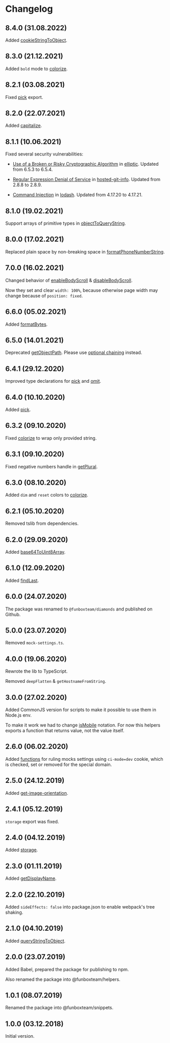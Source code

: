 # Changelog

## 8.4.0 (31.08.2022)

Added [cookieStringToObject](./lib/cookie-string-to-object.ts).


## 8.3.0 (21.12.2021)

Added `bold` mode to [colorize](./lib/colorize.ts).


## 8.2.1 (03.08.2021)

Fixed [pick](./lib/pick.ts) export.


## 8.2.0 (22.07.2021)

Added [capitalize](./lib/capitalize.ts).


## 8.1.1 (10.06.2021)

Fixed several security vulnerabilities:

- [Use of a Broken or Risky Cryptographic Algorithm](https://github.com/advisories/GHSA-r9p9-mrjm-926w) in [elliptic](https://github.com/indutny/elliptic). Updated from 6.5.3 to 6.5.4.

- [Regular Expression Denial of Service](https://github.com/advisories/GHSA-43f8-2h32-f4cj) in [hosted-git-info](https://github.com/npm/hosted-git-info). Updated from 2.8.8 to 2.8.9.

- [Command Injection](https://github.com/advisories/GHSA-35jh-r3h4-6jhm) in [lodash](https://github.com/lodash/lodash). Updated from 4.17.20 to 4.17.21.


## 8.1.0 (19.02.2021)

Support arrays of primitive types in [objectToQueryString](./lib/object-to-query-string.ts).


## 8.0.0 (17.02.2021)

Replaced plain space by non-breaking space in [formatPhoneNumberString](./lib/format-phone-number-string.ts).


## 7.0.0 (16.02.2021)

Changed behavior of [enableBodyScroll](./lib/body-scroll.ts) & [disableBodyScroll](./lib/body-scroll.ts). 

Now they set and clear `width: 100%`, because otherwise page width may change because of `position: fixed`.


## 6.6.0 (05.02.2021)

Added [formatBytes](./lib/format-bytes.ts).


## 6.5.0 (14.01.2021)

Deprecated [getObjectPath](./lib/get-object-path.ts). Please use
[optional chaining](https://github.com/tc39/proposal-optional-chaining) instead.


## 6.4.1 (29.12.2020)

Improved type declarations for [pick](./lib/pick.ts) and [omit](./lib/omit.ts).


## 6.4.0 (10.10.2020)

Added [pick](./lib/pick.ts).


## 6.3.2 (09.10.2020)

Fixed [colorize](./lib/colorize.ts) to wrap only provided string.


## 6.3.1 (09.10.2020)

Fixed negative numbers handle in [getPlural](./lib/get-plural.ts).


## 6.3.0 (08.10.2020)

Added `dim` and `reset` colors to [colorize](./lib/colorize.ts).


## 6.2.1 (05.10.2020)

Removed tslib from dependencies.


## 6.2.0 (29.09.2020)

Added [base64ToUint8Array](./lib/base64-to-uint8array.ts).


## 6.1.0 (12.09.2020)

Added [findLast](./lib/find-last.ts).


## 6.0.0 (24.07.2020)

The package was renamed to `@funboxteam/diamonds` and published on Github.


## 5.0.0 (23.07.2020)

Removed `mock-settings.ts`.


## 4.0.0 (19.06.2020)

Rewrote the lib to TypeScript.

Removed `deepFlatten` & `getHostnameFromString`.


## 3.0.0 (27.02.2020)

Added CommonJS version for scripts to make it possible to use them in Node.js env.

To make it work we had to change [isMobile](./lib/is-mobile.js) notation. For now this helpers exports 
a function that returns value, not the value itself.


## 2.6.0 (06.02.2020)

Added [functions](./lib/mock-settings.js) for ruling mocks settings using `ci-mode=dev` cookie,
which is checked, set or removed for the special domain.


## 2.5.0 (24.12.2019)

Added [get-image-orientation](./lib/get-image-orientation.js).


## 2.4.1 (05.12.2019)

`storage` export was fixed.


## 2.4.0 (04.12.2019)

Added [storage](./lib/storage.js).


## 2.3.0 (01.11.2019)

Added [getDisplayName](./lib/get-display-name.js).


## 2.2.0 (22.10.2019)

Added `sideEffects: false` into package.json to enable webpack's tree shaking.


## 2.1.0 (04.10.2019)

Added [queryStringToObject](./lib/query-string-to-object.js).


## 2.0.0 (23.07.2019)

Added Babel, prepared the package for publishing to npm.

Also renamed the package into @funboxteam/helpers.


## 1.0.1 (08.07.2019)

Renamed the package into @funboxteam/snippets.


## 1.0.0 (03.12.2018)

Initial version.
